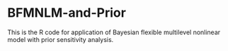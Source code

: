 # BFMNLM-and-Prior
This is the R code for application of Bayesian flexible multilevel nonlinear model with prior sensitivity analysis. 
